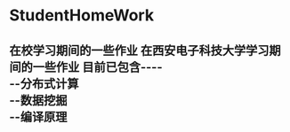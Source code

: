 # StudentHomeWork
在校学习期间的一些作业
在西安电子科技大学学习期间的一些作业
目前已包含----</br>
  --分布式计算</br>
  --数据挖掘</br>
  --编译原理</br>
  --
